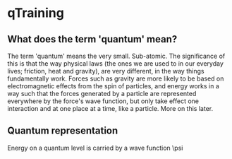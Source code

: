 # qTraining

## What does the term 'quantum' mean?
The term 'quantum' means the very small. Sub-atomic. The significance of this is that the way physical laws (the ones we are used to in our everyday lives; friction, heat and gravity), are very different, in the way things fundamentally work. Forces such as gravity are more likely to be based on electromagnetic effects from the spin of particles, and energy works in a way such that the forces generated by a particle are represented everywhere by the force's wave function, but only take effect one interaction and at one place at a time, like a particle. More on this later.

## Quantum representation
Energy on a quantum level is carried by a wave function \psi 
